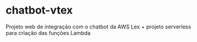 # chatbot-vtex
Projeto web de integração com o chatbot da AWS Lex + projeto serverless para criação das funções Lambda
